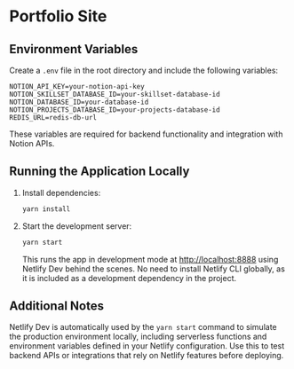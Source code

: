 # Portfolio Site

## **Environment Variables**

Create a `.env` file in the root directory and include the following variables:

```
NOTION_API_KEY=your-notion-api-key
NOTION_SKILLSET_DATABASE_ID=your-skillset-database-id
NOTION_DATABASE_ID=your-database-id
NOTION_PROJECTS_DATABASE_ID=your-projects-database-id
REDIS_URL=redis-db-url
```

These variables are required for backend functionality and integration with Notion APIs.

## **Running the Application Locally**

1. Install dependencies:
   ```bash
   yarn install
   ```
2. Start the development server:
   ```bash
   yarn start
   ```
   This runs the app in development mode at [http://localhost:8888](http://localhost:8888) using Netlify Dev behind the scenes. No need to install Netlify CLI globally, as it is included as a development dependency in the project.

## **Additional Notes**

Netlify Dev is automatically used by the `yarn start` command to simulate the production environment locally, including serverless functions and environment variables defined in your Netlify configuration. Use this to test backend APIs or integrations that rely on Netlify features before deploying.
